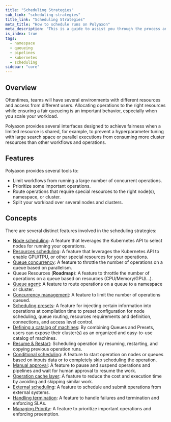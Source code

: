 ```yaml
---
title: "Scheduling Strategies"
sub_link: "scheduling-strategies"
title_link: "Scheduling Strategies"
meta_title: "How to schedule runs on Polyaxon"
meta_description: "This is a guide to assist you through the process and strategies for scheduling your runs."
is_index: true
tags:
  - namespace
  - queueing
  - pipelines
  - kubernetes
  - scheduling
sidebar: "core"
---
```


## Overview

Oftentimes, teams will have several environments with different resources and access from different users.
Allocating operations to the right resources while ensuring a fair queueing is an important behavior, especially when you scale your workload.

Polyaxon provides several interfaces designed to achieve fairness when a limited resource is shared,
for example, to prevent a hyperparameter tuning with large search space or parallel executions from consuming more cluster resources than other workflows and operations.

## Features

Polyaxon provides several tools to:
 * Limit workflows from running a large number of concurrent operations.
 * Prioritize some important operations.
 * Route operations that require special resources to the right node(s), namespace, or cluster.
 * Split your workload over several nodes and clusters.

## Concepts

There are several distinct features involved in the scheduling strategies:

 * [Node scheduling](/docs/core/scheduling-strategies/node-scheduling/): A feature that leverages the Kubernetes API to select nodes for running your operations.
 * [Resources scheduling](/docs/core/scheduling-strategies/resources-scheduling/): A feature that leverages the Kubernetes API to enable GPU/TPU, or other special resources for your operations.
 * [Queue concurrency](/docs/core/scheduling-strategies/queue-routing/#concurrency): A feature to throttle the number of operations on a queue based on parallelism.
 * Queue Resources (**Roadmap**): A feature to throttle the number of operations on a queue based on resources (CPU/Memory/GPU/...).
 * [Queue agent](/docs/core/scheduling-strategies/queue-routing/#agent): A feature to route operations on a queue to a namespace or cluster.
 * [Concurrency management](/docs/core/scheduling-strategies/concurrency-management): A feature to limit the number of operations queued.
 * [Scheduling presets](/docs/core/scheduling-strategies/presets/): A feature for injecting certain information into operations at compilation time to preset configuration
   for node scheduling, queue routing, resources requirements and definition, connections, and access level control.
 * [Defining a catalog of machines](/docs/core/scheduling-strategies/machine-catalog/): By combining Queues and Presets, users can expose their cluster(s) as an organized and easy-to-use catalog of machines.
 * [Resume & Restart](/docs/core/scheduling-strategies/resume-restart/): Scheduling operation by resuming, restarting, and copying previous operation runs.
 * [Conditional scheduling](/docs/core/scheduling-strategies/conditional-scheduling/): A feature to start operation on nodes or queues based on inputs data or to completely skip scheduling the operation.
 * [Manual approval](/docs/core/scheduling-strategies/manual-approval/): A feature to pause and suspend operations and pipelines and wait for human approval to resume the work.
 * [Operation cache layer](/docs/core/scheduling-strategies/operations-caching/): A feature to reduce the cost and execution time by avoiding and skipping similar work.
 * [External scheduling](/docs/core/scheduling-strategies/external-scheduling/): A feature to schedule and submit operations from external systems.
 * [Handling termination](/docs/core/scheduling-strategies/handling-termination/): A feature to handle failures and termination and enforcing SLAs.
 * [Managing Priority](/docs/core/scheduling-strategies/managing-priority/): A feature to prioritize important operations and enforcing preemption.
